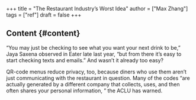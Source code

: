+++
title = "The Restaurant Industry’s Worst Idea"
author = ["Max Zhang"]
tags = ["ref"]
draft = false
+++

## Content {#content}

“You may just be checking to see what you want your next drink to be,” Jaya Saxena observed in Eater late last year, “but from there it’s easy to start checking texts and emails.” And wasn’t it already too easy?

QR-code menus reduce privacy, too, because diners who use them aren’t just communicating with the restaurant in question. Many of the codes “are actually generated by a different company that collects, uses, and then often shares your personal information, ” the ACLU has warned.
